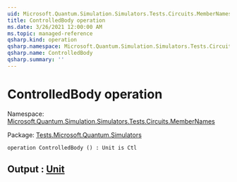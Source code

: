 ```yaml
---
uid: Microsoft.Quantum.Simulation.Simulators.Tests.Circuits.MemberNames.ControlledBody
title: ControlledBody operation
ms.date: 3/26/2021 12:00:00 AM
ms.topic: managed-reference
qsharp.kind: operation
qsharp.namespace: Microsoft.Quantum.Simulation.Simulators.Tests.Circuits.MemberNames
qsharp.name: ControlledBody
qsharp.summary: ''
---
```


# ControlledBody operation

Namespace: [Microsoft.Quantum.Simulation.Simulators.Tests.Circuits.MemberNames](xref:Microsoft.Quantum.Simulation.Simulators.Tests.Circuits.MemberNames)

Package: [Tests.Microsoft.Quantum.Simulators](https://nuget.org/packages/Tests.Microsoft.Quantum.Simulators)




```qsharp
operation ControlledBody () : Unit is Ctl
```


## Output : [Unit](xref:microsoft.quantum.lang-ref.unit)

